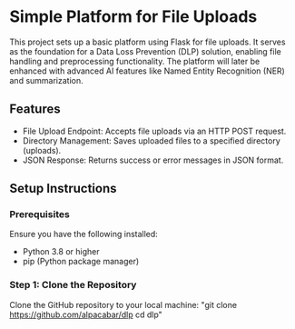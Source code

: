 # Simple Platform for File Uploads

This project sets up a basic platform using Flask for file uploads. It serves as the foundation for a Data Loss Prevention (DLP) solution, enabling file handling and preprocessing functionality. The platform will later be enhanced with advanced AI features like Named Entity Recognition (NER) and summarization.

## Features

- File Upload Endpoint: Accepts file uploads via an HTTP POST request.
- Directory Management: Saves uploaded files to a specified directory (uploads).
- JSON Response: Returns success or error messages in JSON format.

## Setup Instructions
### Prerequisites
Ensure you have the following installed:
- Python 3.8 or higher
- pip (Python package manager)

### Step 1: Clone the Repository
Clone the GitHub repository to your local machine:
"git clone https://github.com/alpacabar/dlp
cd dlp"
